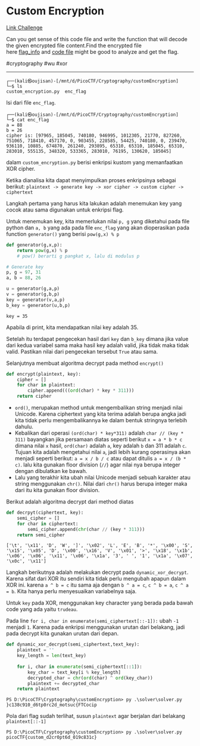 # Custom Encryption
[Link Challenge](https://play.picoctf.org/practice/challenge/412)

Can you get sense of this code file and write the function that will decode the given encrypted file content.Find the encrypted file here [flag_info](https://artifacts.picoctf.net/c_titan/93/enc_flag) and [code file](https://artifacts.picoctf.net/c_titan/93/custom_encryption.py) might be good to analyze and get the flag.

#cryptography #wu #xor 
___
```
┌──(kali㉿oujisan)-[/mnt/d/PicoCTF/Cryptography/customEncryption]
└─$ ls
custom_encryption.py  enc_flag
```

Isi dari file `enc_flag`.
```
┌──(kali㉿oujisan)-[/mnt/d/PicoCTF/Cryptography/customEncryption]
└─$ cat enc_flag
a = 88
b = 26
cipher is: [97965, 185045, 740180, 946995, 1012305, 21770, 827260, 751065, 718410, 457170, 0, 903455, 228585, 54425, 740180, 0, 239470, 936110, 10885, 674870, 261240, 293895, 65310, 65310, 185045, 65310, 283010, 555135, 348320, 533365, 283010, 76195, 130620, 185045]
```

dalam `custom_encryption.py` berisi enkripsi kustom yang memanfaatkan XOR cipher.

Ketika dianalisa kita dapat menyimpulkan proses enkripsinya sebagai berikut:
`plaintext -> generate key -> xor cipher -> custom cipher -> ciphertext`

Langkah pertama yang harus kita lakukan adalah menemukan key yang cocok atau sama digunakan untuk enkripsi flag.

Untuk menemukan key, kita memerlukan nilai `p, g` yang diketahui pada file python dan `a, b` yang ada pada file `enc_flag` yang akan dioperasikan pada function `generator()` yang berisi `pow(g,x) % p`

```python
def generator(g,x,p):
    return pow(g,x) % p
    # pow() berarti g pangkat x, lalu di modulus p

# Generate key
p, g = 97, 31
a, b = 88, 26

u = generator(g,a,p)
v = generator(g,b,p)
key = generator(v,a,p)
b_key = generator(u,b,p)
```

```
key = 35
```

Apabila di print, kita mendapatkan nilai key adalah 35.

Setelah itu terdapat pengecekan hasil dari `key` dan `b_key` dimana jika value dari kedua variabel sama maka hasil key adalah valid, jika tidak maka tidak valid. Pastikan nilai dari pengecekan tersebut `True` atau sama.

Selanjutnya membuat algoritma decrypt pada method `encrypt()`
```python
def encrypt(plaintext, key):
    cipher = []
    for char in plaintext:
        cipher.append(((ord(char) * key * 311)))
    return cipher
```

- `ord()`, merupakan method untuk mengembalikan string menjadi nilai Unicode.
	Karena ciphertext yang kita terima adalah berupa angka jadi kita tidak perlu mengembalikannya ke dalam bentuk stringnya terlebih dahulu.
- Kebalikan dari operasi `(ord(char) * key*311)` adalah `char // (key * 311)`
	bayangkan jika persamaan diatas seperti berikut `x = a * b * c` dimana nilai `x` hasil, `ord(char)` adalah `a`, key adalah `b` dan 311 adalah `c`.
	Tujuan kita adalah mengetahui nilai `a`, jadi lebih kurang operasinya akan menjadi seperti berikut:
	`a = x / b / c` atau dapat ditulis `a = x / (b * c)`.
	lalu kita gunakan floor division (`//`) agar nilai nya berupa integer dengan dibulatkan ke bawah.
- Lalu yang terakhir kita ubah nilai Unicode menjadi sebuah karakter atau string menggunakan `chr()`. Nilai dari `chr()` harus berupa integer maka dari itu kita gunakan floor division.


Berikut adalah algoritma decrypt dari method diatas
```python
def decrpyt(ciphertext, key):
    semi_cipher = []
    for char in ciphertext:
        semi_cipher.append(chr(char // (key * 311)))
    return semi_cipher
```

```
['\t', '\x11', 'D', 'W', ']', '\x02', 'L', 'E', 'B', '*', '\x00', 'S', '\x15', '\x05', 'D', '\x00', '\x16', 'V', '\x01', '>', '\x18', '\x1b', '\x06', '\x06', '\x11', '\x06', '\x1a', '3', ' ', '1', '\x1a', '\x07', '\x0c', '\x11']
```

Langkah berikutnya adalah melakukan decrypt pada `dynamic_xor_decrypt`. Karena sifat dari XOR itu sendiri kita tidak perlu mengubah apapun dalam XOR ini. karena `a ^ b = c` itu sama aja dengan `b ^ a = c`, `c ^ b = a`, `c ^ a = b`. Kita hanya perlu menyesuaikan variabelnya saja.

Untuk `key` pada XOR, menggunakan key character yang berada pada bawah code yang ada yaitu `trudeau`.

Pada line `for i, char in enumerate(semi_ciphertext[::-1]):` ubah `-1` menjadi `1`. Karena pada enkripsi menggunakan urutan dari belakang, jadi pada decrypt kita gunakan urutan dari depan.

```python
def dynamic_xor_decrypt(semi_ciphertext,text_key):
    plaintext = ''
    key_length = len(text_key)
    
    for i, char in enumerate(semi_ciphertext[::1]):
        key_char = text_key[i % key_length]
        decrypted_char = chr(ord(char) ^ ord(key_char))
        plaintext += decrypted_char
    return plaintext
```

```
PS D:\PicoCTF\Cryptography\customEncryption> py .\solver\solver.py
}c138c910_d6tp0rc2d_motsuc{FTCocip
```

Pola dari flag sudah terlihat, susun `plaintext` agar berjalan dari belakang `plaintext[::-1]`
```
PS D:\PicoCTF\Cryptography\customEncryption> py .\solver\solver.py
picoCTF{custom_d2cr0pt6d_019c831c}
```